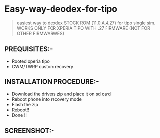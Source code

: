 # Easy-way-deodex-for-tipo

> easiest way to deodex STOCK ROM (11.0.A.4.27) for tipo single sim. WORKS ONLY FOR XPERIA TIPO WITH .27 FIRMWARE (NOT FOR OTHER FIRMWARWES)


## PREQUISITES:-

* Rooted xperia tipo
* CWM/TWRP custom recovery


## INSTALLATION PROCEDURE:-

* Download the drivers zip and place it on sd card
* Reboot phone into recovery mode
* Flash the zip
* Reboot!!
* Done  !!

## SCREENSHOT:-